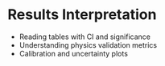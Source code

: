 # Results Interpretation

- Reading tables with CI and significance
- Understanding physics validation metrics
- Calibration and uncertainty plots 
